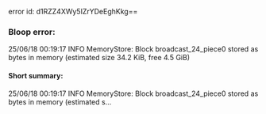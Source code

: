 error id: d1RZZ4XWy5IZrYDeEghKkg==
### Bloop error:

25/06/18 00:19:17 INFO MemoryStore: Block broadcast_24_piece0 stored as bytes in memory (estimated size 34.2 KiB, free 4.5 GiB)
#### Short summary: 

25/06/18 00:19:17 INFO MemoryStore: Block broadcast_24_piece0 stored as bytes in memory (estimated s...